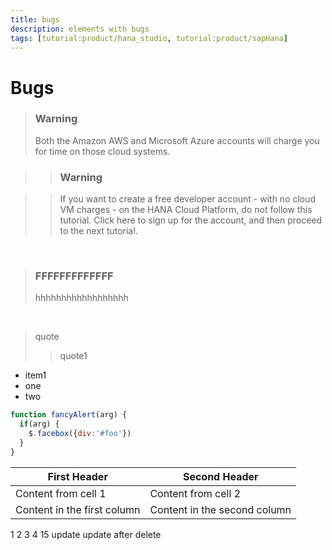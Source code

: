 ```yaml
---
title: bugs
description: elements with bugs
tags: [tutorial:product/hana_studio, tutorial:product/sapHana]
---
```


# Bugs

>### Warning
>Both the Amazon AWS and Microsoft Azure accounts will charge you for time on those cloud systems.

> >### Warning

> >If you want to create a free developer account - with no cloud VM charges - on the HANA Cloud Platform, do not follow this tutorial.  Click here to sign up for the account, and then proceed to the next tutorial.

&nbsp;

>### FFFFFFFFFFFFF
> hhhhhhhhhhhhhhhhhh

&nbsp;

> quote
>> quote1

- item1
 - one
 - two

```javascript
function fancyAlert(arg) {
  if(arg) {
    $.facebox({div:'#foo'})
  }
}
```

First Header | Second Header
------------ | -------------
Content from cell 1 | Content from cell 2
Content in the first column | Content in the second column

1
2
3
4
15 update
update after delete
